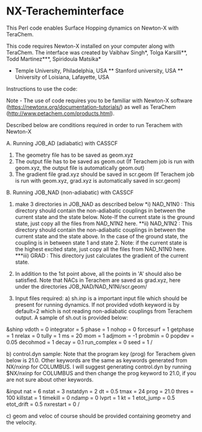 # NX-Teracheminterface
This Perl code enables Surface Hopping dynamics on Newton-X with TeraChem.

This code requires Newton-X installed on your computer along with TeraChem. The interface was created by Vaibhav Singh*, Tolga Karsilli**, Todd Martinez***, Spiridoula Matsika*
 * Temple University, Philadelphia, USA
 ** Stanford university, USA
 ** University of Loisiana, Lafayette, USA

Instructions to use the code:

Note - The use of code requires you to be familiar with Newton-X software (https://newtonx.org/documentation-tutorials/) as well as TeraChem (http://www.petachem.com/products.html).



Described below are conditions required in order to run Terachem with Newton-X

A. Running JOB_AD (adiabatic) with CASSCF

1) The geometry file has to be saved as geom.xyz
2) The output file has to be saved as geom.out (If Terachem job is run with geom.xyz, the output file is automatically geom.out) 
3) The gradient file grad.xyz should be saved in scr.geom (If Terachem job is run with geom.xyz, grad.xyz is automatically saved in scr.geom) 

B. Running JOB_NAD (non-adiabatic) with CASSCF

1) make 3 directories in JOB_NAD as described below
	*i)   NAD_N1N0 : This directory should contain the non-adiabatic couplings in between the current state and the state below. Note-If the current state is the ground state, just copy all the files from NAD_N1N2 here.
	**ii)  NAD_N1N2 : This directory should contain the non-adiabatic couplings in between the current state and the state above. In the case of the ground state, the coupling is in between state 1 and state 2. Note: if the current state is the highest excited state, just copy all the files from NAD_N1N0 here. 
	***iii) GRAD     : This directory just calculates the gradient of the current state.

2) In addition to the 1st point above, all the points in 'A' should also be satisfied. Note that NACs in Terachem are saved as grad.xyz, here under the directories JOB_NAD/NAD_N1Ni/scr.geom/

3) Input files required:
   a) sh.inp is a important input file which should be present for running dynamics. If not provided vdoth keyword is by default=2 which is not reading non-adiabatic couplings from Terachem output. A sample of sh.out is provided below:

 &shinp
        vdoth        = 0
        integrator   = 5
        phase        = 1
        nohop        = 0
        forcesurf    = 1
        getphase     = 1
        nrelax       = 0
        tully        = 1
        ms           = 20
        mom          = 1
        adjmom       = -1
        probmin      = 0
        popdev       = 0.05
        decohmod     = 1
        decay        = 0.1
        run_complex  = 0
        seed         = 1
/

   b) control.dyn sample: Note that the program key (prog) for Terachem given below is 21.0. Other keywords are the same as keywords generated from NX/nxinp for COLUMBUS. I will suggest generating control.dyn by running $NX/nxinp for COLUMBUS and then change the prog keyword to 21.0, if you are not sure about other keywords. 

 &input
        nat        = 6
        nstat      = 3
        nstatdyn   = 2
        dt         = 0.5
        tmax       = 24
        prog       = 21.0
        thres      = 100
        killstat   = 1
        timekill   = 0
        ndamp      = 0
        lvprt      = 1
        kt         = 1
        etot_jump  = 0.5
        etot_drift = 0.5
        nxrestart  = 0
/

   c) geom and veloc of course should be provided containing geometry and the velocity.


  




